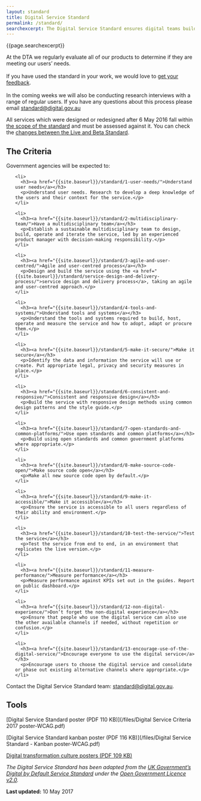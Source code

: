 ```yaml
---
layout: standard
title: Digital Service Standard
permalink: /standard/
searchexcerpt: The Digital Service Standard ensures digital teams build government services that are simple, clear and fast.
---
```

<div class="lede">
  <p>{{page.searchexcerpt}}</p>
</div>

<p class= "callout"> At the DTA we regularly evaluate all of our products to determine if they are meeting our users’ needs.
<br/>
<br/>
If you have used the standard in your work, we would love to <a href="https://www.surveymonkey.com/r/BG8RHYP">get your feedback</a>.
<br/>
<br/>
In the coming weeks we will also be conducting research interviews with a range of regular users. If you have any questions about this process please email <a href="mailto:standard@digital.gov.au">standard@digital.gov.au </a> </p>

<p>All services which were designed or redesigned after 6 May 2016 fall within <a href="/standard/scope-of-standard/">the scope of the standard</a> and must be assessed against it. You can check the <a href="/standard/changes-to-standard/">changes between the Live and Beta Standard</a>.</p>

<div class="dss-criteria-page-list">

  <h2>The Criteria</h2>
  <p>Government agencies will be expected to:</p>
  <ol>

    <li>
      <h3><a href="{{site.baseurl}}/standard/1-user-needs/">Understand user needs</a></h3>
      <p>Understand user needs. Research to develop a deep knowledge of the users and their context for the service.</p>
    </li>

    <li>
      <h3><a href="{{site.baseurl}}/standard/2-multidisciplinary-team/">Have a multidisciplinary team</a></h3>
      <p>Establish a sustainable multidisciplinary team to design, build, operate and iterate the service, led by an experienced product manager with decision-making responsibility.</p>
    </li>

    <li>
      <h3><a href="{{site.baseurl}}/standard/3-agile-and-user-centred/">Agile and user-centred process</a></h3>
      <p>Design and build the service using the <a href="{{site.baseurl}}/standard/service-design-and-delivery-process/">service design and delivery process</a>, taking an agile and user-centred approach.</p>
    </li>

    <li>
      <h3><a href="{{site.baseurl}}/standard/4-tools-and-systems/">Understand tools and systems</a></h3>
      <p>Understand the tools and systems required to build, host, operate and measure the service and how to adopt, adapt or procure them.</p>
    </li>

    <li>
      <h3><a href="{{site.baseurl}}/standard/5-make-it-secure/">Make it secure</a></h3>
      <p>Identify the data and information the service will use or create. Put appropriate legal, privacy and security measures in place.</p>
    </li>

    <li>
      <h3><a href="{{site.baseurl}}/standard/6-consistent-and-responsive/">Consistent and responsive design</a></h3>
      <p>Build the service with responsive design methods using common design patterns and the style guide.</p>
    </li>

    <li>
      <h3><a href="{{site.baseurl}}/standard/7-open-standards-and-common-platforms/">Use open standards and common platforms</a></h3>
      <p>Build using open standards and common government platforms where appropriate.</p>
    </li>

    <li>
      <h3><a href="{{site.baseurl}}/standard/8-make-source-code-open/">Make source code open</a></h3>
      <p>Make all new source code open by default.</p>
    </li>

    <li>
      <h3><a href="{{site.baseurl}}/standard/9-make-it-accessible/">Make it accessible</a></h3>
      <p>Ensure the service is accessible to all users regardless of their ability and environment.</p>
    </li>

    <li>
      <h3><a href="{{site.baseurl}}/standard/10-test-the-service/">Test the service</a></h3>
      <p>Test the service from end to end, in an environment that replicates the live version.</p>
    </li>

    <li>
      <h3><a href="{{site.baseurl}}/standard/11-measure-performance/">Measure performance</a></h3>
      <p>Measure performance against KPIs set out in the guides. Report on public dashboard.</p>
    </li>

    <li>
      <h3><a href="{{site.baseurl}}/standard/12-non-digital-experience/">Don’t forget the non-digital experience</a></h3>
      <p>Ensure that people who use the digital service can also use the other available channels if needed, without repetition or confusion.</p>
    </li>

    <li>
      <h3><a href="{{site.baseurl}}/standard/13-encourage-use-of-the-digital-service/">Encourage everyone to use the digital service</a></h3>
      <p>Encourage users to choose the digital service and consolidate or phase out existing alternative channels where appropriate.</p>
    </li>

  </ol>

</div>

Contact the Digital Service Standard team: <a href="mailto:standard@digital.gov.au?subject=Feedback%20on%20the%20Standard">standard@digital.gov.au</a>.

## Tools
[Digital Service Standard poster (PDF 110 KB)](/files/Digital Service Criteria 2017 poster-WCAG.pdf)

[Digital Service Standard kanban poster (PDF 116 KB)](/files/Digital Service Standard - Kanban poster-WCAG.pdf)

[Digital transformation culture posters (PDF 109 KB)]({{site.baseurl}}/files/dta-culture-posters-wcag.pdf)

*The Digital Service Standard has been adapted from the [UK Government’s Digital by Default Service Standard](https://www.gov.uk/service-manual/digital-by-default) under the [Open Government Licence v2.0](http://www.nationalarchives.gov.uk/doc/open-government-licence/version/2/).*

**Last updated:** 10 May 2017

